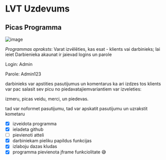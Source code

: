 # LVT Uzdevums
## Picas Programma
![image](https://www.allrecipes.com/recipe/6776/pizza-dough-i/)

_Programmas apraksts_: Varat izvēlēties, kas esat - klients vai darbinieks;
lai ieiet Darbienieka akaunat ir jaievad logins un parole 

Login: Admin

Parole: Admin123

darbinieks var apstities pasutijumus un komentarus ka ari izdzes tos 
klients var pac salasit sev picu no piedavatajiemvariantiem var izveleties:

izmeru, picas veidu, merci, un piedevas.

tad var noformet pasutijumu, tad var apskatit pasutijumu un uzrakstit kometaru 


- [x] izveidota programma
- [x] ieladeta github
- [ ] pievienoti atteli
- [x] darbiniekam pieliku papildus funkcijas
- [x] izlaboju dazas kludas
- [x] programma pievienota jframe funkciolitate :sweat_smile:
